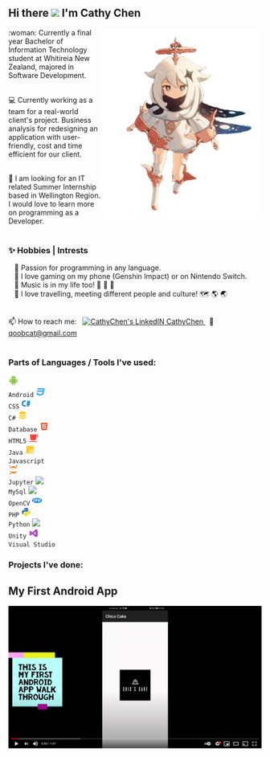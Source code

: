 ## Hi there <img src="https://media.giphy.com/media/hvRJCLFzcasrR4ia7z/giphy.gif" width="25px"> I'm Cathy Chen<br />

<img align="right" src="https://github.com/CathyChen-Cat/CathyChen-Cat/blob/main/genshin-impact-icegif-3.gif" alt="icegif.com" width="320" />

<p>
:woman: Currently a final year Bachelor of Information Technology student at Whitireia New Zealand, majored in Software Development.
<br /><br />

:computer: Currently working as a team for a real-world client's project. Business analysis for redesigning an application with user-friendly, cost and time efficient for our client.
<br /><br />

:eyes: I am looking for an IT related Summer Internship based in Wellington Region. I would love to learn more on programming as a Developer.
<br /><br /> 

### :sparkles: Hobbies | Intrests <br />
&nbsp;&nbsp;  :small_blue_diamond: Passion for programming in any language. <br />
&nbsp;&nbsp;  :small_blue_diamond: I love gaming on my phone (Genshin Impact) or on Nintendo Switch. <br />
&nbsp;&nbsp;  :small_blue_diamond: Music is in my life too! :microphone: :musical_keyboard: :violin: <br />
&nbsp;&nbsp;  :small_blue_diamond: I love travelling, meeting different people and culture! :world_map: :earth_americas: :earth_asia:
<br /><br />

📫 How to reach me: &nbsp;
<a href="https://www.linkedin.com/in/cathy-chen-907946182//">
  <img alt="CathyChen's LinkedIN" height="20" src="https://raw.githubusercontent.com/peterthehan/peterthehan/master/assets/linkedin.svg" />
  CathyChen
</a>&nbsp;
 :e-mail:qoobcat@gmail.com
<br /><br />
</p>

### Parts of Languages / Tools I've used: 

<code><img height="20" src="https://github.com/PKief/vscode-material-icon-theme/blob/main/icons/android.svg"> Android</code>
<code><img height="20" src="https://github.com/PKief/vscode-material-icon-theme/blob/main/icons/css.svg"> CSS</code>
<code><img height="20" src="https://raw.githubusercontent.com/PKief/vscode-material-icon-theme/main/icons/csharp.svg"> C#</code>
<code><img height="20" src="https://github.com/PKief/vscode-material-icon-theme/blob/main/icons/database.svg"> Database</code>
<code><img height="20" src="https://github.com/PKief/vscode-material-icon-theme/blob/main/icons/html.svg"> HTML5</code>
<code><img height="20" src="https://github.com/PKief/vscode-material-icon-theme/blob/main/icons/java.svg"> Java</code>
<code><img height="20" src="https://github.com/PKief/vscode-material-icon-theme/blob/main/icons/javascript.svg"> Javascript</code><br />
<code><img height="20" src="https://github.com/PKief/vscode-material-icon-theme/blob/main/icons/jupyter.svg"> Jupyter</code>
<code><img height="20" src="https://github.com/manumanoj0010/manumanoj0010/blob/main/images/mysql.png"> MySql</code>
<code><img height="20" src="https://www.vectorlogo.zone/logos/opencv/opencv-icon.svg"> OpenCV</code>
<code><img height="20" src="https://github.com/PKief/vscode-material-icon-theme/blob/main/icons/php.svg"> PHP</code>
<code><img height="20" src="https://github.com/PKief/vscode-material-icon-theme/blob/main/icons/python.svg"> Python</code>
<code><img height="20" src="https://github.com/manumanoj0010/manumanoj0010/blob/main/images/unity.png"> Unity</code>
<code><img height="20" src="https://github.com/PKief/vscode-material-icon-theme/blob/main/icons/visualstudio.svg"> Visual Studio</code>



### Projects I've done:

## My First Android App

[![First Android App](https://github.com/CathyChen-Cat/CathyChen-Cat/blob/main/FirstApp.png)](https://www.youtube.com/watch?v=FIGpcI4MEtw)

